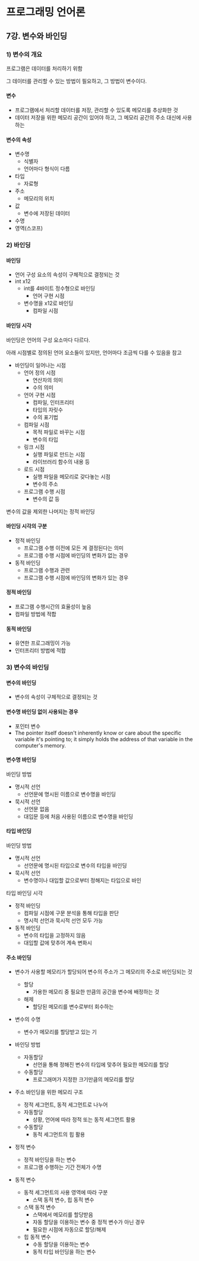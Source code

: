 # 프로그래밍 언어론

## 7강. 변수와 바인딩

### 1) 변수의 개요

프로그램은 데이터를 처리하기 위함

그 데이터를 관리할 수 있는 방법이 필요하고, 그 방법이 변수이다.

#### 변수

- 프로그램에서 처리할 데이터를 저장, 관리할 수 있도록 메모리를 추상화한 것
- 데이터 저장을 위한 메모리 공간이 있어야 하고, 그 메모리 공간의 주소 대신에 사용하는 

#### 변수의 속성

- 변수명
  - 식별자
  - 언어마다 형식이 다름
- 타입
  - 자료형
- 주소
  - 메모리의 위치
- 값
  - 변수에 저장된 데이터
- 수명
- 영역(스코프)

### 2) 바인딩

#### 바인딩

- 언어 구성 요소의 속성이 구체적으로 결정되는 것
- int x12
  - int를 4바이트 정수형으로 바인딩
    - 언어 구현 시점
  - 변수명을 x12로 바인딩
    - 컴파일 시점

#### 바인딩 시각

바인딩은 언어의 구성 요소마다 다르다.

아래 시점별로 정의된 언어 요소들이 있지만, 언어마다 조금씩 다를 수 있음을 참고

- 바인딩이 일어나는 시점
  - 언어 정의 시점
    - 연산자의 의미
    - 수의 의미
  - 언어 구현 시점
    - 컴파일, 인터프리터
    - 타입의 자릿수
    - 수의 표기법
  - 컴파일 시점
    - 목적 파일로 바꾸는 시점
    - 변수의 타입
  - 링크 시점
    - 실행 파일로 만드는 시점
    - 라이브러리 함수의 내용 등
  - 로드 시점
    - 실행 파일을 메모리로 갖다놓는 시점
    - 변수의 주소
  - 프로그램 수행 시점
    - 변수의 값 등

변수의 값을 제외한 나머지는 정적 바인딩

#### 바인딩 시각의 구분

- 정적 바인딩
  - 프로그램 수행 이전에 모든 게 결정된다는 의미
  - 프로그램 수행 시점에 바인딩의 변화가 없는 경우
- 동적 바인딩
  - 프로그램 수행과 관련
  - 프로그램 수행 시점에 바인딩의 변화가 있는 경우

#### 정적 바인딩

- 프로그램 수행시간의 효율성이 높음
- 컴파일 방법에 적합

#### 동적 바인딩

- 유연한 프로그래밍이 가능
- 인터프리터 방법에 적합

### 3) 변수의 바인딩

#### 변수의 바인딩

- 변수의 속성이 구체적으로 결정되는 것

#### 변수명 바인딩 없이 사용되는 경우

- 포인터 변수
- The pointer itself doesn't inherently know or care about the specific variable it's pointing to; it simply holds the address of that variable in the computer's memory.

#### 변수명 바인딩

바인딩 방법

- 명시적 선언
  - 선언문에 명시된 이름으로 변수명을 바인딩
- 묵시적 선언
  - 선언문 없음
  - 대입문 등에 처음 사용된 이름으로 변수명을 바인딩

#### 타입 바인딩

바인딩 방법

- 명시적 선언
  - 선언문에 명시된 타입으로 변수의 타입을 바인딩
- 묵시적 선언
  - 변수명이나 대입할 값으로부터 정해지는 타입으로 바인

타입 바인딩 시각

- 정적 바인딩
  - 컴파일 시점에 구문 분석을 통해 타입을 판단
  - 명시적 선언과 묵시적 선언 모두 가능
- 동적 바인딩
  - 변수의 타입을 고정하지 않음
  - 대입할 값에 맞추어 계속 변화시

#### 주소 바인딩

- 변수가 사용할 메모리가 할당되어 변수의 주소가 그 메모리의 주소로 바인딩되는 것
  - 할당
    - 가용한 메모리 중 필요한 만큼의 공간을 변수에 배정하는 것
  - 해제
    - 할당된 메모리를 변수로부터 회수하는 

- 변수의 수명
  - 변수가 메모리를 할당받고 있는 기

- 바인딩 방법
  - 자동할당
    - 선언을 통해 정해진 변수의 타입에 맞추어 필요한 메모리를 할당
  - 수동할당
    - 프로그래머가 지정한 크기만큼의 메모리를 할당
- 주소 바인딩을 위한 메모리 구조
  - 정적 세그먼트, 동적 세그먼트로 나누어
  - 자동할당
    - 상황, 언어에 따라 정적 또는 동적 세그먼트 활용
  - 수동할당
    - 동적 세그먼트의 힙 활용

- 정적 변수
  - 정적 바인딩을 하는 변수
  - 프로그램 수행하는 기간 전체가 수명
- 동적 변수
  - 동적 세그먼트의 사용 영역에 따라 구분
    - 스택 동적 변수, 힙 동적 변수
  - 스택 동적 변수
    - 스택에서 메모리를 할당받음
    - 자동 할당을 이용하는 변수 중 정적 변수가 아닌 경우
    - 필요한 시점에 자동으로 할당/해제
  - 힙 동적 변수
    - 수동 할당을 이용하는 변수
    - 동적 타입 바인딩을 하는 변수
